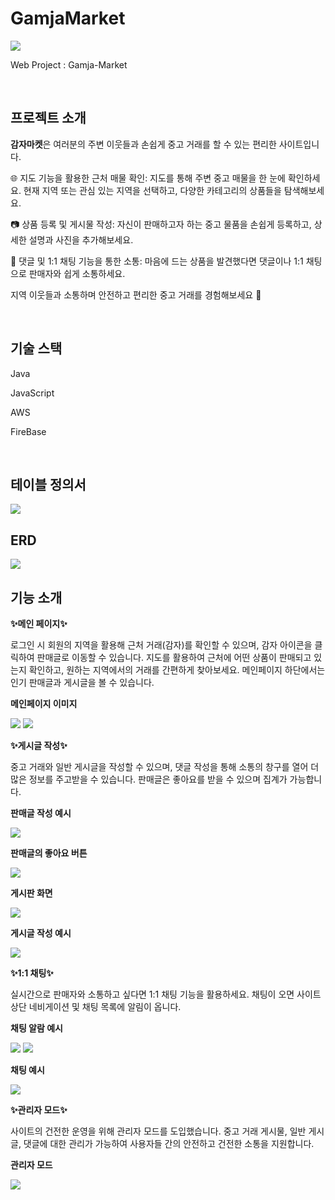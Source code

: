 # GamjaMarket

<img src="images/potato.png">

<br>

Web Project : Gamja-Market

<br>

## 프로젝트 소개

**감자마켓**은 여러분의 주변 이웃들과 손쉽게 중고 거래를 할 수 있는 편리한 사이트입니다.

🌐 지도 기능을 활용한 근처 매물 확인: 지도를 통해 주변 중고 매물을 한 눈에 확인하세요. 현재 지역 또는 관심 있는 지역을 선택하고, 다양한 카테고리의 상품들을 탐색해보세요.

📷 상품 등록 및 게시물 작성: 자신이 판매하고자 하는 중고 물품을 손쉽게 등록하고, 상세한 설명과 사진을 추가해보세요.

💬 댓글 및 1:1 채팅 기능을 통한 소통: 마음에 드는 상품을 발견했다면 댓글이나 1:1 채팅으로 판매자와 쉽게 소통하세요.

지역 이웃들과 소통하며 안전하고 편리한 중고 거래를 경험해보세요 🎉

<br>

## 기술 스택

Java

JavaScript

AWS

FireBase


<br>

## 테이블 정의서

<img src="images/테이블정의서.png">

<br>

## ERD

<img src="images/ERD.png">

<br>

## 기능 소개

**✨메인 페이지✨**

로그인 시 회원의 지역을 활용해 근처 거래(감자)를 확인할 수 있으며, 감자 아이콘을 클릭하여 판매글로 이동할 수 있습니다. 지도를 활용하여 근처에 어떤 상품이 판매되고 있는지 확인하고, 원하는 지역에서의 거래를 간편하게 찾아보세요. 메인페이지 하단에서는 인기 판매글과 게시글을 볼 수 있습니다.

**메인페이지 이미지**

<img src="images/map.png">
<img src="images/main2.png">

**✨게시글 작성✨**

중고 거래와 일반 게시글을 작성할 수 있으며, 댓글 작성을 통해 소통의 창구를 열어 더 많은 정보를 주고받을 수 있습니다. 판매글은 좋아요를 받을 수 있으며 집계가 가능합니다.

**판매글 작성 예시**

<img src="images/write.png">

**판매글의 좋아요 버튼**

<img src="images/heart.png">

**게시판 화면**

<img src="images/board.png">

**게시글 작성 예시**

<img src="images/board-detail.png">

**✨1:1 채팅✨**

실시간으로 판매자와 소통하고 싶다면 1:1 채팅 기능을 활용하세요. 채팅이 오면 사이트 상단 네비게이션 및 채팅 목록에 알림이 옵니다.

**채팅 알람 예시**

<img src="images/chat-alarm.PNG">
<img src="images/chat-detail.PNG">

**채팅 예시**

<img src="images/chat.png">

**✨관리자 모드✨**

사이트의 건전한 운영을 위해 관리자 모드를 도입했습니다. 중고 거래 게시물, 일반 게시글, 댓글에 대한 관리가 가능하여 사용자들 간의 안전하고 건전한 소통을 지원합니다.

**관리자 모드**

<img src="images/admin.png">

<br>
